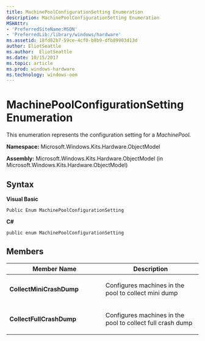 ```yaml
---
title: MachinePoolConfigurationSetting Enumeration
description: MachinePoolConfigurationSetting Enumeration
MSHAttr:
- 'PreferredSiteName:MSDN'
- 'PreferredLib:/library/windows/hardware'
ms.assetid: 18fd82b7-59ce-4cf0-b8b9-dfb89903d13d
author: EliotSeattle
ms.author:  EliotSeattle
ms.date: 10/15/2017
ms.topic: article
ms.prod: windows-hardware
ms.technology: windows-oem
---
```


# MachinePoolConfigurationSetting Enumeration


This enumeration represents the configuration setting for a *MachinePool*.

**Namespace:** Microsoft.Windows.Kits.Hardware.ObjectModel

**Assembly:** Microsoft.Windows.Kits.Hardware.ObjectModel (in Microsoft.Windows.Kits.Hardware.ObjectModel)

## <span id="Syntax"></span><span id="syntax"></span><span id="SYNTAX"></span>Syntax


**Visual Basic**

`Public Enum MachinePoolConfigurationSetting`

**C#**

`public enum MachinePoolConfigurationSetting`

## <span id="Members"></span><span id="members"></span><span id="MEMBERS"></span>Members


<table>
<colgroup>
<col width="50%" />
<col width="50%" />
</colgroup>
<thead>
<tr class="header">
<th>Member Name</th>
<th>Description</th>
</tr>
</thead>
<tbody>
<tr class="odd">
<td><p><strong>CollectMiniCrashDump</strong></p></td>
<td><p>Configures machines in the pool to collect mini dump</p></td>
</tr>
<tr class="even">
<td><p><strong>CollectFullCrashDump</strong></p></td>
<td><p>Configures machines in the pool to collect full crash dump</p></td>
</tr>
</tbody>
</table>

 

 

 






